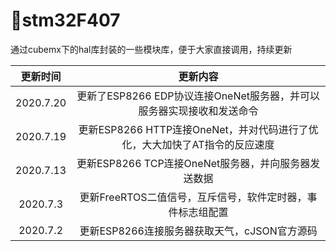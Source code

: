 # 🔨stm32F407
通过cubemx下的hal库封装的一些模块库，便于大家直接调用，持续更新

| 更新时间  |                           更新内容                           |
| :-------: | :----------------------------------------------------------: |
| 2020.7.20 | 更新了ESP8266 EDP协议连接OneNet服务器，并可以服务器实现接收和发送命令 |
| 2020.7.19 | 更新ESP8266 HTTP连接OneNet，并对代码进行了优化，大大加快了AT指令的反应速度 |
| 2020.7.13 |     更新ESP8266 TCP连接OneNet服务器，并向服务器发送数据      |
| 2020.7.3  |  更新FreeRTOS二值信号，互斥信号，软件定时器，事件标志组配置  |
| 2020.7.2  |         更新ESP8266连接服务器获取天气，cJSON官方源码         |

